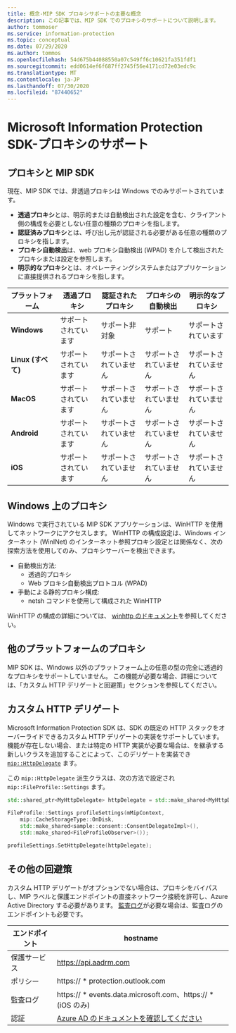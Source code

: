```yaml
---
title: 概念-MIP SDK プロキシサポートの主要な概念
description: この記事では、MIP SDK でのプロキシのサポートについて説明します。
author: tommoser
ms.service: information-protection
ms.topic: conceptual
ms.date: 07/29/2020
ms.author: tommos
ms.openlocfilehash: 54d675b44088550a07c549ff6c10621fa351fdf1
ms.sourcegitcommit: edd0614ef6f687ff2745f56e4171cd72e03edc9c
ms.translationtype: MT
ms.contentlocale: ja-JP
ms.lasthandoff: 07/30/2020
ms.locfileid: "87440652"
---
```

# <a name="microsoft-information-protection-sdk---proxy-support"></a>Microsoft Information Protection SDK-プロキシのサポート

## <a name="proxies-and-the-mip-sdk"></a>プロキシと MIP SDK

現在、MIP SDK では、非透過プロキシは Windows でのみサポートされています。

* **透過プロキシ**とは、明示的または自動検出された設定を含む、クライアント側の構成を必要としない任意の種類のプロキシを指します。
* **認証済みプロキシ**とは、呼び出し元が認証される必要がある任意の種類のプロキシを指します。
* **プロキシ自動検出**は、web プロキシ自動検出 (WPAD) を介して検出されたプロキシまたは設定を参照します。
* **明示的なプロキシ**とは、オペレーティングシステムまたはアプリケーションに直接提供されるプロキシを指します。
  
| プラットフォーム        | 透過プロキシ | 認証されたプロキシ | プロキシの自動検出 | 明示的なプロキシ |
| --------------- | ----------------- | --------------------- | -------------------- | -------------- |
| **Windows**     | サポートされています         | サポート非対象         | サポート            | サポートされています      |
| **Linux (すべて)** | サポートされています         | サポートされていません         | サポートされていません        | サポートされていません  |
| **MacOS**       | サポートされています         | サポートされていません         | サポートされていません        | サポートされていません  |
| **Android**     | サポートされています         | サポートされていません         | サポートされていません        | サポートされていません  |
| **iOS**         | サポートされています         | サポートされていません         | サポートされていません        | サポートされていません  |

## <a name="proxies-on-windows"></a>Windows 上のプロキシ

Windows で実行されている MIP SDK アプリケーションは、WinHTTP を使用してネットワークにアクセスします。 WinHTTP の構成設定は、Windows インターネット (WinINet) のインターネット参照プロキシ設定とは関係なく、次の探索方法を使用してのみ、プロキシサーバーを検出できます。

* 自動検出方法:
  * 透過的プロキシ
  * Web プロキシ自動検出プロトコル (WPAD)
* 手動による静的プロキシ構成:
  * netsh コマンドを使用して構成された WinHTTP

WinHTTP の構成の詳細については、 [winhttp のドキュメント](/windows/win32/winhttp/winhttp-start-page)を参照してください。

## <a name="proxies-on-other-platforms"></a>他のプラットフォームのプロキシ

MIP SDK は、Windows 以外のプラットフォーム上の任意の型の完全に透過的なプロキシをサポートしていません。 この機能が必要な場合、詳細については、「カスタム HTTP デリゲートと回避策」セクションを参照してください。

## <a name="custom-http-delegate"></a>カスタム HTTP デリゲート

Microsoft Information Protection SDK は、SDK の既定の HTTP スタックをオーバーライドできるカスタム HTTP デリゲートの実装をサポートしています。 機能が存在しない場合、または特定の HTTP 実装が必要な場合は、を継承する新しいクラスを追加することによって、このデリゲートを実装でき [`mip::HttpDelegate`](./reference/class_mip_httpdelegate.md) ます。

この `mip::HttpDelegate` 派生クラスは、次の方法で設定され `mip::FileProfile::Settings` ます。

```cpp
std::shared_ptr<MyHttpDelegate> httpDelegate = std::make_shared<MyHttpDelegate>();
            
FileProfile::Settings profileSettings(mMipContext,
    mip::CacheStorageType::OnDisk,
    std::make_shared<sample::consent::ConsentDelegateImpl>(),
    std::make_shared<FileProfileObserver>());

profileSettings.SetHttpDelegate(httpDelegate);
```

## <a name="other-workarounds"></a>その他の回避策

カスタム HTTP デリゲートがオプションでない場合は、プロキシをバイパスし、MIP ラベルと保護エンドポイントの直接ネットワーク接続を許可し、Azure Active Directory する必要があります。 [監査ログ](/azure/information-protection/reports-aip)が必要な場合は、監査ログのエンドポイントも必要です。

| エンドポイント           | hostname                                                                                                                                                                |
| ------------------ | ----------------------------------------------------------------------------------------------------------------------------------------------------------------------- |
| 保護サービス | https://api.aadrm.com                                                                                                                                                   |
| ポリシー             | https:// \* protection.outlook.com                                                                                                                                       |
| 監査ログ      | https:// \* events.data.microsoft.com、https:// \* (iOS のみ)                                                                                          |
| 認証     | [Azure AD のドキュメントを確認してください](/azure/active-directory/develop/authentication-national-cloud#azure-ad-authentication-endpoints) |
